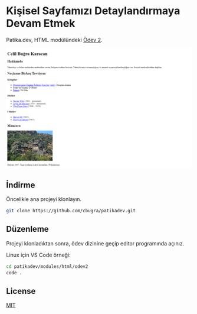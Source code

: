 # Kişisel Sayfamızı Detaylandırmaya Devam Etmek

Patika.dev, HTML modülündeki [Ödev 2](https://app.patika.dev/moduller/html/odev2).

![index.html ekran görüntüsü](./img/index.png)

## İndirme

Öncelikle ana projeyi klonlayın.

```bash
git clone https://github.com/cbugra/patikadev.git
```

## Düzenleme

Projeyi klonladıktan sonra, ödev dizinine geçip editor programında açınız.

Linux için VS Code örneği:
```bash
cd patikadev/modules/html/odev2
code .
```

## License
[MIT](https://choosealicense.com/licenses/mit/)